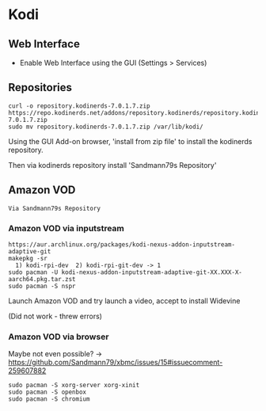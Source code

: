 # Kodi

## Web Interface

* Enable Web Interface using the GUI (Settings > Services)

## Repositories

    curl -o repository.kodinerds-7.0.1.7.zip https://repo.kodinerds.net/addons/repository.kodinerds/repository.kodinerds-7.0.1.7.zip
    sudo mv repository.kodinerds-7.0.1.7.zip /var/lib/kodi/

Using the GUI Add-on browser, 'install from zip file' to install the kodinerds repository.

Then via kodinerds repository install 'Sandmann79s Repository'

## Amazon VOD

    Via Sandmann79s Repository

### Amazon VOD via inputstream

    https://aur.archlinux.org/packages/kodi-nexus-addon-inputstream-adaptive-git
    makepkg -sr
      1) kodi-rpi-dev  2) kodi-rpi-git-dev -> 1
    sudo pacman -U kodi-nexus-addon-inputstream-adaptive-git-XX.XXX-X-aarch64.pkg.tar.zst
    sudo pacman -S nspr

Launch Amazon VOD and try launch a video, accept to install Widevine

(Did not work - threw errors)

### Amazon VOD via browser

Maybe not even possible? -> https://github.com/Sandmann79/xbmc/issues/15#issuecomment-259607882

    sudo pacman -S xorg-server xorg-xinit
    sudo pacman -S openbox
    sudo pacman -S chromium
